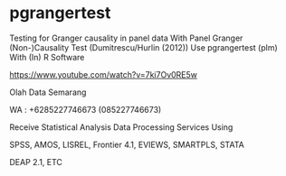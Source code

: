 # pgrangertest
Testing for Granger causality in panel data With Panel Granger (Non-)Causality Test (Dumitrescu/Hurlin (2012)) Use pgrangertest (plm) With (In) R Software

https://www.youtube.com/watch?v=7ki7Ov0RE5w

Olah Data Semarang

WA : +6285227746673 (085227746673)

Receive Statistical Analysis Data Processing Services Using

SPSS, AMOS, LISREL, Frontier 4.1, EVIEWS, SMARTPLS, STATA

DEAP 2.1, ETC
